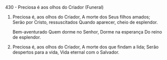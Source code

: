430 - Preciosa é aos olhos do Criador (Funeral)

1. Preciosa é, aos olhos do Criador,
   A morte dos Seus filhos amados;
   Serão por Cristo, ressuscitados
   Quando aparecer, cheio de esplendor.

   Bem-aventurado
   Quem dorme no Senhor,
   Dorme na esperança
   Do reino de esplendor.

2. Preciosa é, aos olhos do Criador,
   A morte dos que findam a lida;
   Serão despertos para a vida,
   Vida eternal com o Salvador.
